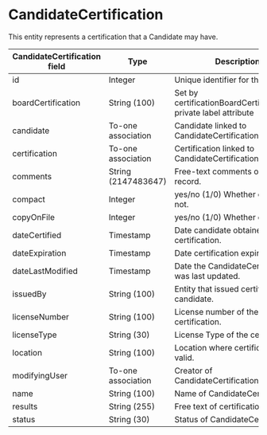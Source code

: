 # CandidateCertification

This entity represents a certification that a Candidate may have.

| **CandidateCertification field** | **Type** | **Description** | **Not null** | **Read-only** |
| --- | --- | --- | --- | --- |
| id | Integer | Unique identifier for this entity. | X | X |
| boardCertification | String (100) | Set by certificationBoardCertificationList private label attribute | | |
| candidate | To-one association | Candidate linked to CandidateCertification. | X | |
| certification | To-one association | Certification linked to CandidateCertification. | X | |
| comments | String (2147483647) | Free-text comments on this record. | | |
| compact | Integer | yes/no (1/0) Whether compact or not. | | |
| copyOnFile | Integer | yes/no (1/0) Whether on file. | | |
| dateCertified | Timestamp | Date candidate obtained certification. | | |
| dateExpiration | Timestamp | Date certification expires. | | |
| dateLastModified | Timestamp | Date the CandidateCertification was last updated. | X | |
| issuedBy | String (100) | Entity that issued certification to candidate. | | |
| licenseNumber | String (100) | License number of the certification. | | |
| licenseType | String (30) | License Type of the certification. | | |
| location | String (100) | Location where certification is valid. | | |
| modifyingUser | To-one association | Creator of CandidateCertification. | | |
| name | String (100) | Name of CandidateCertification. | X | |
| results | String (255) | Free text of certification results. | | |
| status | String (30) | Status of CandidateCertification. | | |

